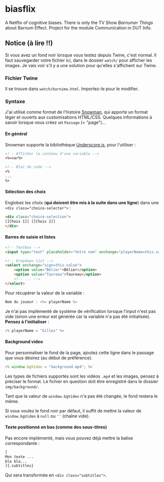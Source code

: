 # biasflix
A Netflix of cognitive biases. There is only the TV Show *Barnumer Things* about Barnum Effect. Project for the module Communication in DUT Info.

## Notice (à lire !!)

Si vous avez un fond noir lorsque vous testez depuis Twine, c'est normal. Il faut sauvegarder votre fichier ici, dans le dossier `watch/` pour afficher les images. Je vais voir s'il y a une solution pour qu'elles s'affichent sur Twine.

### Fichier Twine

Il se trouve dans `watch/barnima.html`. Importez-le pour le modifier. 

### Syntaxe

J'ai utilisé comme format de l'histoire [Snowman](https://twinery.org/wiki/snowman:start), qui apporte un format léger et ouverts aux customisations HTML/CSS.
Quelques informations à savoir lorsque vous créez un `Passage` (= "page")...

#### En général

Snowman supporte la bibliothèque [Underscore.js](https://underscorejs.org/), pour l'utiliser :

```html
<!-- Afficher le contenu d'une variable -->
<%=var%>

<!-- Bloc de code --> 
<%
...
%>
```

#### Sélection des choix

Englobez les choix (**qui doivent être mis à la suite dans une ligne**) dans une `<div class="choice-selector">` :

```html
<div class="choice-selection">
[[Choix 1]] [[Choix 2]]
</div>
```

#### Barres de saisie et listes

```html
<!-- Textbox -->
<input type="text" placeholder="Votre nom" onchange="playerName=this.value">
```

```html
<!-- Dropdown list -->
<select onchange="sign=this.value">
    <option value="Bélier">Bélier</option>
    <option value="Taureau">Taureau</option>
    <!-- ... -->
</select>
```

Pour récupérer la valeur de la variable :

```javascript
Nom du joueur : <%= playerName %>
```

Je n'ai pas implémenté de système de vérification lorsque l'input n'est pas vide (sinon une erreur est générée car la variable n'a pas été initialisée). **Pensez à l'initialiser** :

```javascript
<% playerName = "Gilles" %>
```

#### Background video

Pour personnaliser le fond de la page, ajoutez cette ligne dans le passage que vous désirez (au début de préférence).
```javascript
<% window.bgVideo = "background.mp4"; %>
```
Les types de fichiers supportés sont les vidéos `.mp4` et les images, pensez à préciser le format.
Le fichier en question doit être enregistré dans le dossier `img/background/`.

Tant que la valeur de `window.bgVideo` n'a pas été changée, le fond restera le même.

Si vous voulez le fond noir par défaut, il suffit de mettre la valeur de `window.bgVideo` à `null` ou `''` (chaîne vide).

#### Texte positionné en bas (comme des sous-titres)

Pas encore implémenté, mais vous pouvez déjà mettre la balise correspondante :

```html
[
Mon texte ... 
bla bla...
]{.subtitles}
```

Qui sera transformée en `<div class="subtitles">`.
